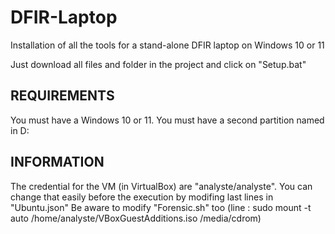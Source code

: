 # DFIR-Laptop
Installation of all the tools for a stand-alone DFIR laptop on Windows 10 or 11

Just download all files and folder in the project and click on "Setup.bat"

REQUIREMENTS
------------
You must have a Windows 10 or 11.
You must have a second partition named in D:

INFORMATION
-----------
The credential for the VM (in VirtualBox) are "analyste/analyste".
You can change that easily before the execution by modifing last lines in "Ubuntu.json"
Be aware to modify "Forensic.sh" too (line : 	sudo mount -t auto /home/analyste/VBoxGuestAdditions.iso /media/cdrom)
